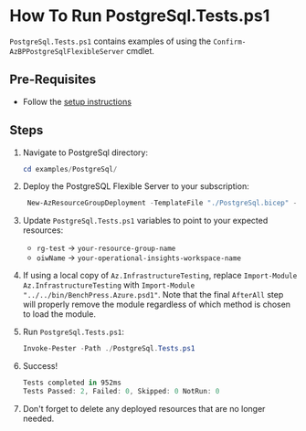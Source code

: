 # How To Run PostgreSql.Tests.ps1

`PostgreSql.Tests.ps1` contains examples of using the `Confirm-AzBPPostgreSqlFlexibleServer` cmdlet.

## Pre-Requisites

- Follow the [setup instructions](../README.md)

## Steps

1. Navigate to PostgreSql directory:

   ```Powershell
   cd examples/PostgreSql/
   ```

1. Deploy the PostgreSQL Flexible Server to your subscription:

   ```Powershell
    New-AzResourceGroupDeployment -TemplateFile "./PostgreSql.bicep" -ResourceGroupName "rg-test"
   ```

1. Update `PostgreSql.Tests.ps1` variables to point to your expected resources:

   - `rg-test` -> `your-resource-group-name`
   - `oiwName` -> `your-operational-insights-workspace-name`

1. If using a local copy of `Az.InfrastructureTesting`, replace `Import-Module Az.InfrastructureTesting` with
`Import-Module "../../bin/BenchPress.Azure.psd1"`. Note that the final `AfterAll` step will properly remove the module
regardless of which method is chosen to load the module.

1. Run `PostgreSql.Tests.ps1`:

   ```Powershell
   Invoke-Pester -Path ./PostgreSql.Tests.ps1
   ```

1. Success!

   ```Powershell
   Tests completed in 952ms
   Tests Passed: 2, Failed: 0, Skipped: 0 NotRun: 0
   ```

1. Don't forget to delete any deployed resources that are no longer needed.
